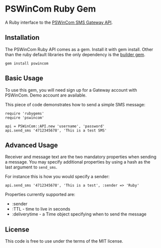 PSWinCom Ruby Gem
=================

A Ruby interface to the [PSWinCom SMS Gateway API](http://pswin.com/english/products/gateway).

Installation
------------
The PSWinCom Ruby API comes as a gem. Install it with gem install. Other than the ruby default libraries the only dependency is the [builder gem](https://rubygems.org/gems/builder).

    gem install pswincom

Basic Usage
-----------
To use this gem, you will need sign up for a Gateway account with PSWinCom. Demo account are available.

This piece of code demonstrates how to send a simple SMS message:

    require 'rubygems'
    require 'pswincom'

    api = PSWinCom::API.new 'username', 'password'
    api.send_sms '4712345678', 'This is a test SMS' 

Advanced Usage
--------------
Receiver and message text are the two mandatory properties when sending a message. You may specify additional properties by using a hash as the last argument to `send_sms`.

For instance this is how you would specify a sender:

    api.send_sms '4712345678', 'This is a test', :sender => 'Ruby'

Properties currently supported are:

* :sender
* :TTL - time to live in seconds
* :deliverytime - a Time object specifying when to send the message

License
-------
This code is free to use under the terms of the MIT license.
